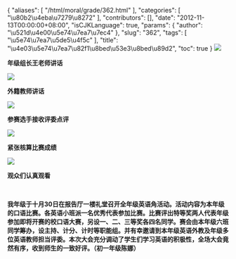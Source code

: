 {
    "aliases": [
        "/html/moral/grade/362.html"
    ],
    "categories": [
        "\u80b2\u4eba\u7279\u8272"
    ],
    "contributors": [],
    "date": "2012-11-13T00:00:00+08:00",
    "isCJKLanguage": true,
    "params": {
        "author": "\u521d\u4e00\u5e74\u7ea7\u7ec4"
    },
    "slug": "362",
    "tags": [
        "\u5e74\u7ea7\u5de5\u4f5c"
    ],
    "title": "\u4e03\u5e74\u7ea7\u82f1\u8bed\u53e3\u8bed\u89d2",
    "toc": true
}
**![](https://cdn.tfls.online/mirror/full/e2a26f4d870fd096aafd21b01d5b4f154536d7c4.jpg)**

**年级组长王老师讲话**

**![](https://cdn.tfls.online/mirror/full/be03382c7a5f6c7c971e48800f5ecf6c2d429da8.jpg)**

**外籍教师讲话**

**![](https://cdn.tfls.online/mirror/full/21a3753a3fa303d955dd858ad2d855d3b5176bcc.jpg)**

**参赛选手接收评委点评**

**![](https://cdn.tfls.online/mirror/full/e23cac4a06bd7d9b7a59902cac7e8933eed8a975.jpg)**

**紧张核算比赛成绩**

**![](https://cdn.tfls.online/mirror/full/7cc0a4fe5455d7194e30ca2e657ccb1fc016229c.jpg)**

**观众们认真观看**

 

**我年级于十月30日在报告厅一楼礼堂召开全年级英语角活动。活动内容为本年级的口语比赛。各英语小班派一名优秀代表参加比赛。比赛评出特等奖两人代表年级参加即将开赛的校口语大赛，另设一、二、三等奖各四名同学。赛会由本年级六班同学筹办，设主持、计分、计时等职能组。并有幸邀请到本年级英语外教及年级多位英语教师担当评委。本次大会充分调动了学生们学习英语的积极性，全场大会竟然有序，收到师生的一致好评。（初一年级陈娜）**

